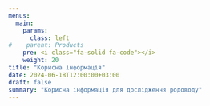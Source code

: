 ```yaml
---
menus:
  main:
    params:
      class: left
#    parent: Products
    pre: <i class="fa-solid fa-code"></i>
    weight: 20
title: "Корисна інформація"
date: 2024-06-18T12:00:00+03:00
draft: false
summary: "Корисна інформація для дослідження родоводу"
---
```

